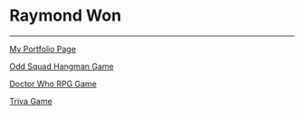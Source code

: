 # Raymond Won
-----------------------------------------

[My Portfolio Page](
https://raywon123.github.io/portfolio.html )

[Odd Squad Hangman Game](
https://raywon123.github.io/Word-Guess-Game/ )

[Doctor Who RPG Game](
https://raywon123.github.io/unit-4-game/ )

[Triva Game](
https://raywon123.github.io/TriviaGame/ )
